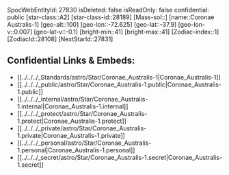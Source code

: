 ﻿---
location: [-37.9,72.625,100]
type: Star
tags:
- astro/Star

---
SpocWebEntityId: 27830
isDeleted: false
isReadOnly: false
confidential: public
[star-class::A2]
[star-class-id::28189]
[Mass-sol::]
[name::Coronae Australis-1]
[geo-alt::100]
[geo-lon::-72.625]
[geo-lat::-37.9]
[geo-lon-v::0.007]
[geo-lat-v::-0.1]
[bright-min::41]
[bright-max::41]
[Zodiac-index::1]
[ZodiacId::28108]
[NextStarId::27831]



## Confidential Links & Embeds: 
- [[../../../_Standards/astro/Star/Coronae_Australis-1|Coronae_Australis-1]] 
- [[../../../_public/astro/Star/Coronae_Australis-1.public|Coronae_Australis-1.public]] 
- [[../../../_internal/astro/Star/Coronae_Australis-1.internal|Coronae_Australis-1.internal]] 
- [[../../../_protect/astro/Star/Coronae_Australis-1.protect|Coronae_Australis-1.protect]] 
- [[../../../_private/astro/Star/Coronae_Australis-1.private|Coronae_Australis-1.private]] 
- [[../../../_personal/astro/Star/Coronae_Australis-1.personal|Coronae_Australis-1.personal]] 
- [[../../../_secret/astro/Star/Coronae_Australis-1.secret|Coronae_Australis-1.secret]]

